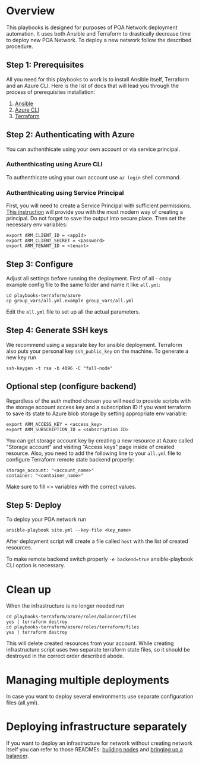 # Overview

This playbooks is designed for purposes of POA Network deployment automation. It uses both Ansible and Terraform to drastically decrease time to deploy new POA Network. To deploy a new network follow the described procedure.

## Step 1: Prerequisites

All you need for this playbooks to work is to install Ansible itself, Terraform and an Azure CLI.
Here is the list of docs that will lead you through the process of prerequisites installation:
1. [Ansible](https://docs.ansible.com/ansible/latest/installation_guide/intro_installation.html)
2. [Azure CLI](https://docs.microsoft.com/en-us/cli/azure/install-azure-cli?view=azure-cli-latest)
3. [Terraform](https://www.terraform.io/intro/getting-started/install.html)

## Step 2: Authenticating with Azure

You can authenthicate using your own account or via service principal.

### Authenthicating using Azure CLI

To authenthicate using your own account use `az login` shell command. 

### Authenthicating using Service Principal

First, you will need to create a Service Principal with sufficient permissions. [This instruction](https://docs.microsoft.com/en-us/cli/azure/create-an-azure-service-principal-azure-cli?toc=%2Fazure%2Fazure-resource-manager%2Ftoc.json&view=azure-cli-latest) will provide you with the most modern way of creating a principal. Do not forget to save the output into secure place.
Then set the necessary env variables:

```
export ARM_CLIENT_ID = <appId>
export ARM_CLIENT_SECRET = <password>
export ARM_TENANT_ID = <tenant>
```

## Step 3: Configure

Adjust all settings before running the deployment. First of all - copy example config file to the same folder and name it like `all.yml`: 

```
cd playbooks-terraform/azure
cp group_vars/all.yml.example group_vars/all.yml
```

Edit the `all.yml` file to set up all the actual parameters.

## Step 4: Generate SSH keys

We recommend using a separate key for ansible deployment. Terraform also puts your personal key `ssh_public_key` on the machine.
To generate a new key run

```
ssh-keygen -t rsa -b 4096 -C "full-node"
```

## Optional step (configure backend)

Regardless of the auth method chosen you will need to provide scripts with the storage account access key and a subscription ID if you want terraform to save its state to Azure blob storage by setting appropriate env variable:

```
export ARM_ACCESS_KEY = <access_key>
export ARM_SUBSCRIPTION_ID = <subscription ID>
```
You can get storage account key by creating a new resource at Azure called "Storage account" and visiting "Access keys" page inside of created resource.
Also, you need to add the following line to your `all.yml` file to configure Terraform remote state backend properly:
```
storage_account: "<account_name>"
container: "<container_name>"
```
Make sure to fill <> variables with the correct values.

## Step 5: Deploy

To deploy your POA network run

```
ansible-playbook site.yml --key-file <key_name>
```
After deployment script will create a file called `host` with the list of created resources.

To make remote backend switch properly `-e backend=true` ansible-playbook CLI option is necessary.

# Clean up

When the infrastructure is no longer needed run

```
cd playbooks-terraform/azure/roles/balancer/files
yes | terraform destroy
cd playbooks-terraform/azure/roles/terraform/files
yes | terraform destroy
```

This will delete created resources from your account. While creating infrastructure script uses two separate terraform state files, so it should be destroyed in the correct order described abode.

# Managing multiple deployments

In case you want to deploy several environments use separate configuration files (all.yml).

# Deploying infrastructure separately

If you want to deploy an infrastructure for network without creating network itself you can refer to those READMEs: [building nodes](roles/terraform/files/README.md) and [bringing up a balancer](roles/balancer/files/README.md).
